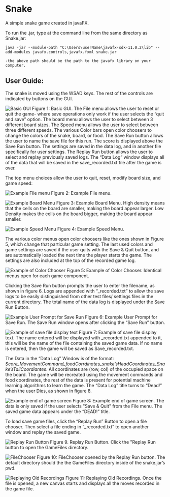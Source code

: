 Snake
=====

A simple snake game created in javaFX.  

To run the .jar, type at the command line from the same directory as Snake.jar: 

	java -jar --module-path "C:\Users\userName\javafx-sdk-11.0.2\lib" --add-modules javafx.controls,javafx.fxml snake.jar 
	
    -the above path should be the path to the javafx library on your computer.  
    
User Guide:
-----

The snake is moved using the WSAD keys. The rest of the controls are indicated by buttons on
the GUI.

![Basic GUI](/readme_images/snake1.png)
Figure 1: Basic GUI. The File menu allows the user to reset or quit the game- where save operations only work if the user
selects the “quit and save” option. The board menu allows the user to select between 3 different board sizes. The Speed menu
allows the user to select between three different speeds. The various Color bars open color choosers to change the colors of
the snake, board, or food. The Save Run button allows the user to name the save file for this run. The score is displayed above
the Save Run button. The settings are saved in the data log, and in another file specifically for user settings. The Replay Run
button allows the user to select and replay previously saved logs. The “Data Log” window displays all of the data that will be
saved in the save_recorded.txt file after the game is over.

The top menu choices allow the user to quit, reset, modify board size, and game speed:

![Example File menu](/readme_images/snake2.png)
Figure 2: Example File menu.

![Example Board Menu](/readme_images/snake3.png)
Figure 3: Example Board Menu. High density means that the cells on the board are smaller, making the board appear larger.
Low Density makes the cells on the board bigger, making the board appear smaller. 

![Example Speed Menu](/readme_images/snake4.png)
Figure 4: Example Speed Menu.

The various color menus open color choosers like the ones shown in Figure 5, which change that
particular game setting. The last used colors and game settings are saved if the user quits with the Save
& Quit button, and are automatically loaded the next time the player starts the game. The settings are
also included at the top of the recorded game log.

![Example of Color Chooser](/readme_images/snake5.png)
Figure 5: Example of Color Chooser. Identical menus open for each game component.

Clicking the Save Run button prompts the user to enter the filename, as shown in figure 6. Logs
are appended with “_recorded.txt” to allow the save logs to be easily distinguished from other test files/
settings files in the current directory. The total name of the data log is displayed under the Save Run
Button. 


![Example User Prompt for Save Run](/readme_images/snake6.png)
Figure 6: Example User Prompt for Save Run. The Save Run window opens after clicking the “Save Run” button. 

![Example of save file display text](/readme_images/snake7.png)
Figure 7: Example of save file display text. The name entered will be displayed with _recorded.txt appended to it, this will be the
name of the file containing the saved game data. If no name is entered, then the game will be saved as Save_recorded.txt. 

The Data in the “Data Log” Window is of the format: _Score_MovementCommand_foodCorrdinates_snake’sHeadCoordinates_Snake’sTailCoordiantes_. All
coordinates are (row, col) of the occupied space on the board. The game will be recreated using the
movement commands and food coordinates, the rest of the data is present for potential machine
learning algorithms to learn the game. The “Data Log” title turns to “Dead!” when the user Dies, as
shown in figure 8. 

![Example end of game screen](/readme_images/snake8.png)
Figure 8: Example end of game screen. The data is only saved if the user selects "Save & Quit" from the File menu. The saved
game data appears under the “DEAD!” title. 

To load save game files, click the “Replay Run” Button to open a file chooser. Then select a file ending in
“_recorded.txt” to open another window and replay the saved game. 

![Replay Run Button](/readme_images/snake9.png)
Figure 9. Replay Run Button. Click the "Replay Run button to open the GameFiles directory.

![FileChooser](/readme_images/snake10.png)
Figure 10: FileChooser opened by the Replay Run button. The default directory should the the GameFiles directory inside of the
snake.jar’s pwd. 

![Replaying Old Recordings](/readme_images/snake11.png)
Figure 11: Replaying Old Recordings. Once the file is opened, a new canvas starts and displays all the moves recorded in the
game file.


